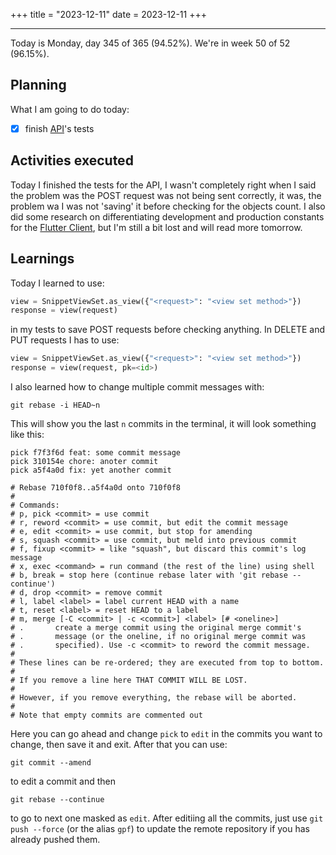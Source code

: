 +++
title = "2023-12-11"
date = 2023-12-11
+++

---

Today is Monday, day 345 of 365 (94.52%). We're in week 50 of 52 (96.15%).

## Planning

What I am going to do today:

- [x] finish [API](https://github.com/OmnicodeSolutions/luisa_drf_tutorial)'s tests

## Activities executed

Today I finished the tests for the API, I wasn't completely right when I said the problem was the POST request was not being sent correctly, it was, the problem wa I was not 'saving' it before checking for the objects count. I also did some research on differentiating development and production constants for the [Flutter Client](https://github.com/OmnicodeSolutions/luisa_drf_flutter_client), but I'm still a bit lost and will read more tomorrow.

## Learnings

Today I learned to use:

```python
view = SnippetViewSet.as_view({"<request>": "<view set method>"})
response = view(request)
```
in my tests to save POST requests before checking anything. In DELETE and PUT requests I has to use:

```python
view = SnippetViewSet.as_view({"<request>": "<view set method>"})
response = view(request, pk=<id>)
```
I also learned how to change multiple commit messages with:

```shell
git rebase -i HEAD~n
```

This will show you the last `n` commits in the terminal, it will look something like this:

```shell
pick f7f3f6d feat: some commit message
pick 310154e chore: anoter commit
pick a5f4a0d fix: yet another commit

# Rebase 710f0f8..a5f4a0d onto 710f0f8
#
# Commands:
# p, pick <commit> = use commit
# r, reword <commit> = use commit, but edit the commit message
# e, edit <commit> = use commit, but stop for amending
# s, squash <commit> = use commit, but meld into previous commit
# f, fixup <commit> = like "squash", but discard this commit's log message
# x, exec <command> = run command (the rest of the line) using shell
# b, break = stop here (continue rebase later with 'git rebase --continue')
# d, drop <commit> = remove commit
# l, label <label> = label current HEAD with a name
# t, reset <label> = reset HEAD to a label
# m, merge [-C <commit> | -c <commit>] <label> [# <oneline>]
# .       create a merge commit using the original merge commit's
# .       message (or the oneline, if no original merge commit was
# .       specified). Use -c <commit> to reword the commit message.
#
# These lines can be re-ordered; they are executed from top to bottom.
#
# If you remove a line here THAT COMMIT WILL BE LOST.
#
# However, if you remove everything, the rebase will be aborted.
#
# Note that empty commits are commented out
```

Here you can go ahead and change `pick` to `edit` in the commits you want to change, then save it and exit. After that you can use:

```shell
git commit --amend
```

to edit a commit and then

```shell
git rebase --continue
```

to go to next one masked as `edit`. After editiing all the commits, just use `git push --force` (or the alias `gpf`) to update the remote repository if you has already pushed them.

